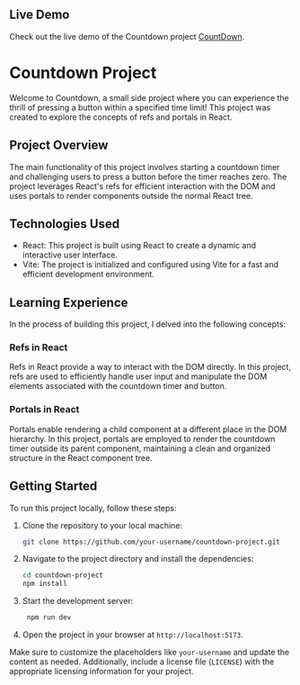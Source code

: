 ## Live Demo

Check out the live demo of the Countdown project [CountDown](https://count-down-beige.vercel.app/).


# Countdown Project

Welcome to Countdown, a small side project where you can experience the thrill of pressing a button within a specified time limit! This project was created to explore the concepts of refs and portals in React.

## Project Overview

The main functionality of this project involves starting a countdown timer and challenging users to press a button before the timer reaches zero. The project leverages React's refs for efficient interaction with the DOM and uses portals to render components outside the normal React tree.

## Technologies Used

- React: This project is built using React to create a dynamic and interactive user interface.
- Vite: The project is initialized and configured using Vite for a fast and efficient development environment.

## Learning Experience

In the process of building this project, I delved into the following concepts:

### Refs in React

Refs in React provide a way to interact with the DOM directly. In this project, refs are used to efficiently handle user input and manipulate the DOM elements associated with the countdown timer and button.

### Portals in React

Portals enable rendering a child component at a different place in the DOM hierarchy. In this project, portals are employed to render the countdown timer outside its parent component, maintaining a clean and organized structure in the React component tree.

## Getting Started

To run this project locally, follow these steps:

1. Clone the repository to your local machine:

   ```bash
   git clone https://github.com/your-username/countdown-project.git
    ```
2. Navigate to the project directory and install the dependencies:

   ```bash
   cd countdown-project
   npm install
   ```
3. Start the development server:

   ```bash
    npm run dev
    ```
4. Open the project in your browser at `http://localhost:5173`.



Make sure to customize the placeholders like `your-username` and update the content as needed. Additionally, include a license file (`LICENSE`) with the appropriate licensing information for your project.
